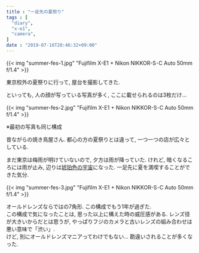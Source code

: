 ```yaml
---
title : "一足先の夏祭り"
tags : [
  "diary",
  "x-e1",
  "camera",
]
date : "2019-07-16T20:46:32+09:00"
---
```


{{< img "summer-fes-1.jpg" "Fujifilm X-E1 + Nikon NIKKOR-S･C Auto 50mm f/1.4" >}}

東京校外の夏祭りに行って, 屋台を撮影してきた.
<!--more-->
といっても, 人の顔が写っている写真が多く, ここに載せられるのは3枚だけ...

{{< img "summer-fes-2.jpg" "Fujifilm X-E1 + Nikon NIKKOR-S･C Auto 50mm f/1.4" >}}

※最初の写真も同じ構成

昔ながらの焼き鳥屋さん. 都心の方の夏祭りとは違って, 一つ一つの店が広々としている.   

まだ東京は梅雨が明けていないので, 夕方は雨が降っていた. けれど, 暗くなるころには雨が止み, 辺りは[琥珀色の宇宙](https://dic.nicovideo.jp/a/%E6%B8%A9%E6%95%85%E7%9F%A5%E6%96%B0%E3%81%A7%E3%81%84%E3%81%93%E3%81%A3%21)になった.
一足先に夏を満喫することができた気分.

{{< img "summer-fes-3.jpg" "Fujifilm X-E1 + Nikon NIKKOR-S･C Auto 50mm f/1.4" >}}

オールドレンズならではの7角形. この構成でもう1年が過ぎた.   
この構成で気になったことは, 思った以上に構えた時の威圧感がある. レンズ径が大きいからだとは思うが, やっぱりフジのカメラと古いレンズの組み合わせは悪い意味で「渋い」.   
けど, 別にオールドレンズマニアってわけでもない... 勘違いされることが多くなった.
